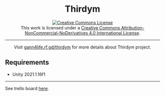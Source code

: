 <h1 style="text-align: center;">Thirdym</h1>

<div style="text-align: center;">
    <a rel="license" href="http://creativecommons.org/licenses/by-nc-nd/4.0/"><img alt="Creative Commons License" style="border-width:0" src="https://i.creativecommons.org/l/by-nc-nd/4.0/88x31.png" /></a><br />This work is licensed under a <a rel="license" href="http://creativecommons.org/licenses/by-nc-nd/4.0/">Creative Commons Attribution-NonCommercial-NoDerivatives 4.0 International License</a>.
    <hr>
    <p>Visit <a href="http://gann4life.rf.gd/thirdym">gann4life.rf.gd/thirdym</a> for more details about Thirdym project.</p>
</div>

## Requirements
* Unity 2021.1.16f1

---

See trello board [here](https://trello.com/b/bjT15xyi/thirdym-project).
